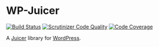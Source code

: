 # WP-Juicer

[![Build Status](https://travis-ci.org/clubdeuce/wp-juicer.svg?branch=master)](https://travis-ci.org/clubdeuce/wp-juicer)
[![Scrutinizer Code Quality](https://scrutinizer-ci.com/g/clubdeuce/wp-juicer/badges/quality-score.png?b=master)](https://scrutinizer-ci.com/g/clubdeuce/wp-juicer/?branch=master)
[![Code Coverage](https://scrutinizer-ci.com/g/clubdeuce/wp-juicer/badges/coverage.png?b=master)](https://scrutinizer-ci.com/g/clubdeuce/wp-juicer/?branch=master)

A [Juicer](https://juicer.io) library for [WordPress](https://wordpress.org).
 
 
